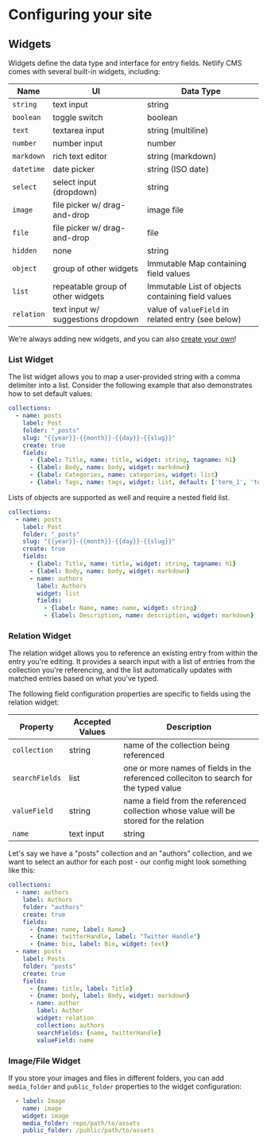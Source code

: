 # Configuring your site

## Widgets

Widgets define the data type and interface for entry fields. Netlify CMS comes with several built-in widgets, including:

| Name       | UI                                 | Data Type                                          |
| --------   | ---------------------------------- | ---------------------------------------------------|
| `string`   | text input                         | string                                             |
| `boolean`  | toggle switch                      | boolean                                            |
| `text`     | textarea input                     | string (multiline)                                 |
| `number`   | number input                       | number                                             |
| `markdown` | rich text editor                   | string (markdown)                                  |
| `datetime` | date picker                        | string (ISO date)                                  |
| `select`   | select input (dropdown)            | string                                             |
| `image`    | file picker w/ drag-and-drop       | image file                                         |
| `file`     | file picker w/ drag-and-drop       | file                                               |
| `hidden`   | none                               | string                                             |
| `object`   | group of other widgets             | Immutable Map containing field values              |
| `list`     | repeatable group of other widgets  | Immutable List of objects containing field values  |
| `relation` | text input w/ suggestions dropdown | value of `valueField` in related entry (see below) |

We’re always adding new widgets, and you can also [create your own](/docs/extending)!

### List Widget

The list widget allows you to map a user-provided string with a comma delimiter into a list. Consider the following example that also demonstrates how to set default values:

```yaml
collections:
  - name: posts
    label: Post
    folder: "_posts"
    slug: "{{year}}-{{month}}-{{day}}-{{slug}}"
    create: true
    fields:
      - {label: Title, name: title, widget: string, tagname: h1}
      - {label: Body, name: body, widget: markdown}
      - {label: Categories, name: categories, widget: list}
      - {label: Tags, name: tags, widget: list, default: ['term_1', 'term_2']}
```

Lists of objects are supported as well and require a nested field list.

```yaml
collections:
  - name: posts
    label: Post
    folder: "_posts"
    slug: "{{year}}-{{month}}-{{day}}-{{slug}}"
    create: true
    fields:
      - {label: Title, name: title, widget: string, tagname: h1}
      - {label: Body, name: body, widget: markdown}
      - name: authors
        label: Authors
        widget: list
        fields:
          - {label: Name, name: name, widget: string}
          - {label: Description, name: description, widget: markdown}
```

### Relation Widget

The relation widget allows you to reference an existing entry from within the entry you're editing. It provides a search input with a list of entries from the collection you're referencing, and the list automatically updates with matched entries based on what you've typed.

The following field configuration properties are specific to fields using the relation widget:

Property | Accepted Values | Description
--- | --- | ---
`collection` | string | name of the collection being referenced
`searchFields` | list | one or more names of fields in the referenced colleciton to search for the typed value
`valueField` | string | name a field from the referenced collection whose value will be stored for the relation
`name` | text input | string

Let's say we have a "posts" collection and an "authors" collection, and we want to select an author for each post - our config might look something like this:

```yaml
collections:
  - name: authors
    label: Authors
    folder: "authors"
    create: true
    fields:
      - {name: name, label: Name}
      - {name: twitterHandle, label: "Twitter Handle"}
      - {name: bio, label: Bio, widget: text}
  - name: posts
    label: Posts
    folder: "posts"
    create: true
    fields:
      - {name: title, label: Title}
      - {name: body, label: Body, widget: markdown}
      - name: author
        label: Author
        widget: relation
        collection: authors
        searchFields: [name, twitterHandle]
        valueField: name
```

### Image/File Widget

If you store your images and files in different folders, you can add `media_folder` and `public_folder` properties to the widget configuration:

```yaml
  - label: Image
    name: image
    widget: image
    media_folder: repo/path/to/assets
    public_folder: /public/path/to/assets
```
